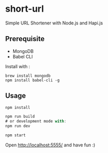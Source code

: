 # short-url
Simple URL Shortener with Node.js and Hapi.js


## Prerequisite

- MongoDB
- Babel CLI

Install with : 

```
brew install mongodb
npm install babel-cli -g
```

## Usage

```js
npm install

npm run build
# or development mode with:
npm run dev

npm start
```

Open [http://localhost:5555/](http://localhost:5555) and have fun :)
